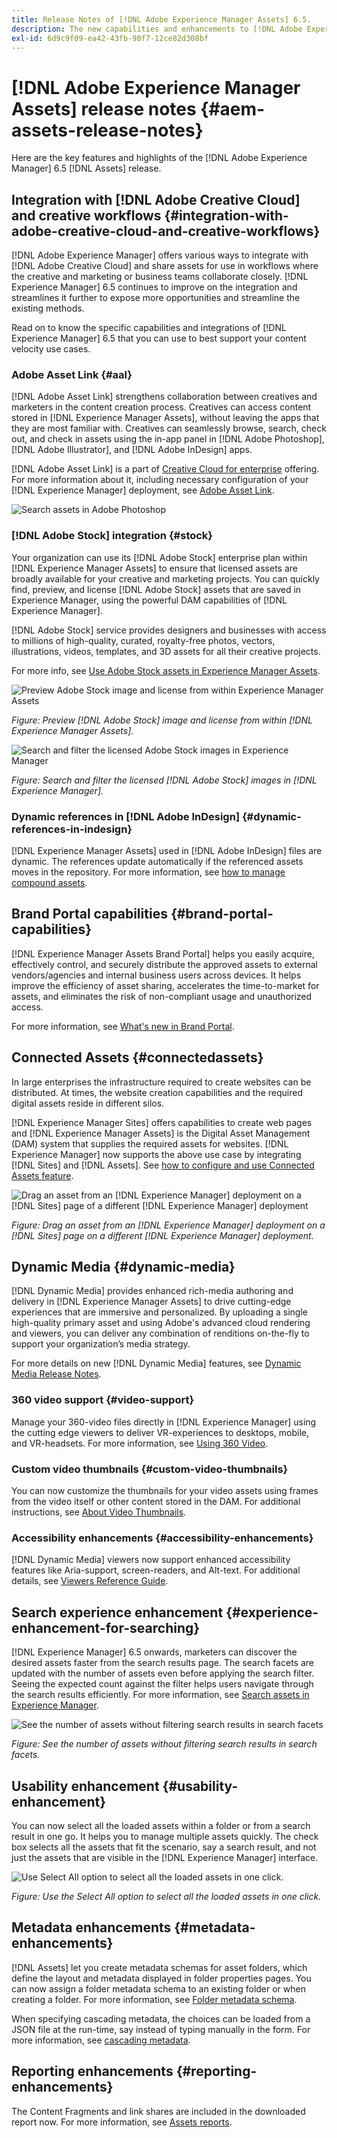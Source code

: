 ```yaml
---
title: Release Notes of [!DNL Adobe Experience Manager Assets] 6.5.
description: The new capabilities and enhancements to [!DNL Adobe Experience Manager] 6.5 [!DNL Assets].
exl-id: 6d9c9f09-ea42-43fb-98f7-12ce82d308bf
---
```

# [!DNL Adobe Experience Manager Assets] release notes {#aem-assets-release-notes}

Here are the key features and highlights of the [!DNL Adobe Experience Manager] 6.5 [!DNL Assets] release.

## Integration with [!DNL Adobe Creative Cloud] and creative workflows {#integration-with-adobe-creative-cloud-and-creative-workflows}

[!DNL Adobe Experience Manager] offers various ways to integrate with [!DNL Adobe Creative Cloud] and share assets for use in workflows where the creative and marketing or business teams collaborate closely. [!DNL Experience Manager] 6.5 continues to improve on the integration and streamlines it further to expose more opportunities and streamline the existing methods.

Read on to know the specific capabilities and integrations of [!DNL Experience Manager] 6.5 that you can use to best support your content velocity use cases.

### Adobe Asset Link {#aal}

[!DNL Adobe Asset Link] strengthens collaboration between creatives and marketers in the content creation process. Creatives can access content stored in [!DNL Experience Manager Assets], without leaving the apps that they are most familiar with. Creatives can seamlessly browse, search, check out, and check in assets using the in-app panel in [!DNL Adobe Photoshop], [!DNL Adobe Illustrator], and [!DNL Adobe InDesign] apps.

[!DNL Adobe Asset Link] is a part of [Creative Cloud for enterprise](https://www.adobe.com/creativecloud/business/enterprise.html) offering. For more information about it, including necessary configuration of your [!DNL Experience Manager] deployment, see [Adobe Asset Link](https://helpx.adobe.com/enterprise/using/adobe-asset-link.html).

![Search assets in Adobe Photoshop](assets/asset_search_photoshop.png)

### [!DNL Adobe Stock] integration {#stock}

Your organization can use its [!DNL Adobe Stock] enterprise plan within [!DNL Experience Manager Assets] to ensure that licensed assets are broadly available for your creative and marketing projects. You can quickly find, preview, and license [!DNL Adobe Stock] assets that are saved in Experience Manager, using the powerful DAM capabilities of [!DNL Experience Manager].

[!DNL Adobe Stock] service provides designers and businesses with access to millions of high-quality, curated, royalty-free photos, vectors, illustrations, videos, templates, and 3D assets for all their creative projects.

For more info, see [Use Adobe Stock assets in Experience Manager Assets](/help/assets/aem-assets-adobe-stock.md).

![Preview Adobe Stock image and license from within Experience Manager Assets](assets/stock_image_preview_license_options.png)

*Figure: Preview [!DNL Adobe Stock] image and license from within [!DNL Experience Manager Assets].*

![Search and filter the licensed Adobe Stock images in Experience Manager](assets/aem-search-filters2.jpg)

*Figure: Search and filter the licensed [!DNL Adobe Stock] images in [!DNL Experience Manager].*

### Dynamic references in [!DNL Adobe InDesign] {#dynamic-references-in-indesign}

[!DNL Experience Manager Assets] used in [!DNL Adobe InDesign] files are dynamic. The references update automatically if the referenced assets moves in the repository. For more information, see [how to manage compound assets](/help/assets/managing-linked-subassets.md).

## Brand Portal capabilities {#brand-portal-capabilities}

[!DNL Experience Manager Assets Brand Portal] helps you easily acquire, effectively control, and securely distribute the approved assets to external vendors/agencies and internal business users across devices. It helps improve the efficiency of asset sharing, accelerates the time-to-market for assets, and eliminates the risk of non-compliant usage and unauthorized access.

For more information, see [What's new in Brand Portal](https://experienceleague.adobe.com/docs/experience-manager-brand-portal/using/introduction/whats-new.html?lang=en).

## Connected Assets {#connectedassets}

In large enterprises the infrastructure required to create websites can be distributed. At times, the website creation capabilities and the required digital assets reside in different silos.

[!DNL Experience Manager Sites] offers capabilities to create web pages and [!DNL Experience Manager Assets] is the Digital Asset Management (DAM) system that supplies the required assets for websites. [!DNL Experience Manager] now supports the above use case by integrating [!DNL Sites] and [!DNL Assets]. See [how to configure and use Connected Assets feature](/help/assets/use-assets-across-connected-assets-instances.md).

![Drag an asset from an [!DNL Experience Manager] deployment on a [!DNL Sites] page of a different [!DNL Experience Manager] deployment](assets/connected-assets-drag-and-drop-only.gif)

*Figure: Drag an asset from an [!DNL Experience Manager] deployment on a [!DNL Sites] page on a different [!DNL Experience Manager] deployment.*

## Dynamic Media {#dynamic-media}

[!DNL Dynamic Media] provides enhanced rich-media authoring and delivery in [!DNL Experience Manager Assets] to drive cutting-edge experiences that are immersive and personalized. By uploading a single high-quality primary asset and using Adobe's advanced cloud rendering and viewers, you can deliver any combination of renditions on-the-fly to support your organization’s media strategy.

For more details on new [!DNL Dynamic Media] features, see [Dynamic Media Release Notes](https://experienceleague.adobe.com/docs/dynamic-media-developer-resources/release-notes/s7rn2017.html).

### 360 video support {#video-support}

Manage your 360-video files directly in [!DNL Experience Manager] using the cutting edge viewers to deliver VR-experiences to desktops, mobile, and VR-headsets. For more information, see [Using 360 Video](/help/assets/360-video.md).

### Custom video thumbnails {#custom-video-thumbnails}

You can now customize the thumbnails for your video assets using frames from the video itself or other content stored in the DAM. For additional instructions, see [About Video Thumbnails](/help/assets/video.md#about-video-thumbnails-in-dynamic-media-scene-mode).

### Accessibility enhancements {#accessibility-enhancements}

[!DNL Dynamic Media] viewers now support enhanced accessibility features like Aria-support, screen-readers, and Alt-text. For additional details, see [Viewers Reference Guide](https://experienceleague.adobe.com/docs/dynamic-media-developer-resources/library/homeviewers.html).

## Search experience enhancement {#experience-enhancement-for-searching}

[!DNL Experience Manager] 6.5 onwards, marketers can discover the desired assets faster from the search results page. The search facets are updated with the number of assets even before applying the search filter. Seeing the expected count against the filter helps users navigate through the search results efficiently. For more information, see [Search assets in Experience Manager](../assets/search-assets.md).

![See the number of assets without filtering search results in search facets](/help/assets/assets/asset_search_results_in_facets_filters.png)

*Figure: See the number of assets without filtering search results in search facets.*

## Usability enhancement {#usability-enhancement}

You can now select all the loaded assets within a folder or from a search result in one go. It helps you to manage multiple assets quickly. The check box selects all the assets that fit the scenario, say a search result, and not just the assets that are visible in the [!DNL Experience Manager] interface.

![Use Select All option to select all the loaded assets in one click.](assets/select-all-in-aem-assets.gif)

*Figure: Use the Select All option to select all the loaded assets in one click.*

## Metadata enhancements {#metadata-enhancements}

[!DNL Assets] let you create metadata schemas for asset folders, which define the layout and metadata displayed in folder properties pages. You can now assign a folder metadata schema to an existing folder or when creating a folder. For more information, see [Folder metadata schema](/help/assets/metadata-config.md#folder-metadata-schema).

When specifying cascading metadata, the choices can be loaded from a JSON file at the run-time, say instead of typing manually in the form. For more information, see [cascading metadata](/help/assets/metadata-schemas.md#cascading-metadata).

## Reporting enhancements {#reporting-enhancements}

The Content Fragments and link shares are included in the downloaded report now. For more information, see [Assets reports](/help/assets/asset-reports.md).
